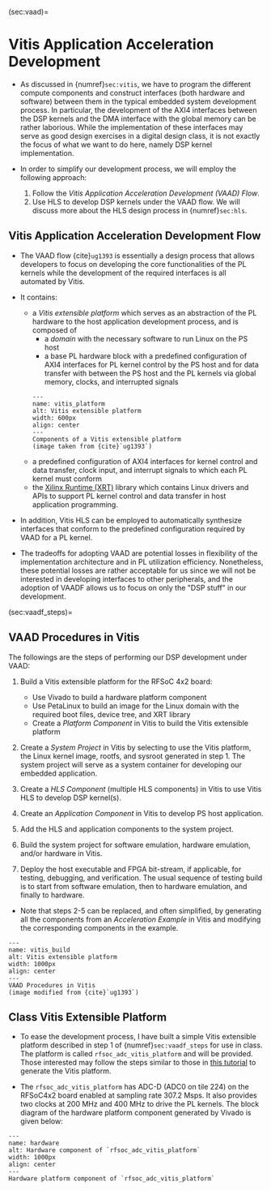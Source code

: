 (sec:vaad)=
# Vitis Application Acceleration Development

* As discussed in {numref}`sec:vitis`, we have to program the
  different compute components and construct interfaces (both hardware
  and software) between them in the typical embedded system
  development process. In particular, the development of the AXI4
  interfaces between the DSP kernels and the DMA interface with the
  global memory can be rather laborious. While the implementation of
  these interfaces may serve as good design exercises in a digital
  design class, it is not exactly the focus of what we want to do
  here, namely DSP kernel implementation.

* In order to simplify our development process, we will employ the
  following approach:
  1. Follow the *Vitis Application Acceleration Development (VAAD) Flow*. 
  2. Use HLS to develop DSP kernels under the VAAD flow.  We will
     discuss more about the HLS design process in {numref}`sec:hls`.

## Vitis Application Acceleration Development Flow
* The VAAD flow {cite}`ug1393` is essentially a design process that
  allows developers to focus on developing the core functionalities of
  the PL kernels while the development of the required interfaces is
  all automated by Vitis.

* It contains:
  - a *Vitis extensible platform* which serves as an abstraction of
    the PL hardware to the host application development process, and
    is composed of
    - a *domain* with the necessary software to run Linux on the PS host
    - a base PL hardware block with a predefined configuration of AXI4
      interfaces for PL kernel control by the PS host and for data
      transfer with between the PS host and the PL kernels via global
      memory, clocks, and interrupted signals
    ```{figure} ../figs/vitis_platform.png
    ---
    name: vitis_platform
    alt: Vitis extensible platform
    width: 600px
    align: center
    ---
    Components of a Vitis extensible platform
    (image taken from {cite}`ug1393`)
    ```
  - a predefined configuration of AXI4 interfaces for kernel control
      and data transfer, clock input, and interrupt signals to which
      each PL kernel must conform
  - the [Xilinx Runtime
    (XRT)](https://xilinx.github.io/XRT/2023.2/html/index.html)
    library which contains Linux drivers and APIs to support PL kernel
    control and data transfer in host application programming.

* In addition, Vitis HLS can be employed to automatically synthesize
  interfaces that conform to the predefined configuration required by
  VAAD for a PL kernel. 

* The tradeoffs for adopting VAAD are potential losses in
  flexibility of the implementation architecture and in PL utilization
  efficiency. Nonetheless, these potential losses are rather
  acceptable for us since we will not be interested in developing
  interfaces to other peripherals, and the adoption of VAADF allows us
  to focus on only the "DSP stuff" in our development. 

(sec:vaadf_steps)=
## VAAD Procedures in Vitis
The followings are the steps of performing our DSP development under
VAAD:
1. Build a Vitis extensible platform for the RFSoC 4x2 board:
   - Use Vivado to build a hardware platform component
   - Use PetaLinux to build an image for the Linux domain with the
     required boot files, device tree, and XRT library
   - Create a *Platform Component* in Vitis to build the Vitis
     extensible platform

2. Create a *System Project* in Vitis by selecting to use the Vitis
   platform, the Linux kernel image, rootfs, and sysroot generated in
   step 1. The system project will serve as a system container for
   developing our embedded application.

3. Create a *HLS Component* (multiple HLS components) in Vitis to use
   Vitis HLS to develop DSP kernel(s).

4. Create an *Application Component* in Vitis to develop PS host application.

5. Add the HLS and application components to the system project.

6. Build the system project for software emulation, hardware
   emulation, and/or hardware in Vitis. 

7. Deploy the host executable and FPGA bit-stream, if applicable, for
   testing, debugging, and verification. The usual sequence of testing
   build is to start from software emulation, then to hardware
   emulation, and finally to hardware.

* Note that steps 2-5 can be replaced, and often simplified, by
  generating all the components from an *Acceleration Example* in
  Vitis and modifying the corresponding components in the example.

```{figure} ../figs/vitis_build.png
---
name: vitis_build
alt: Vitis extensible platform
width: 1000px
align: center
---
VAAD Procedures in Vitis
(image modified from {cite}`ug1393`)
```

## Class Vitis Extensible Platform
* To ease the development process, I have built a simple Vitis
  extensible platform described in step 1 of {numref}`sec:vaadf_steps`
  for use in class. The platform is called `rfsoc_adc_vitis_platform`
  and will be provided. Those interested may follow the steps similar
  to those in [this
  tutorial](https://github.com/tanfwong/rfsoc4x2/blob/main/vitis_adc_platform.md)
  to generate the Vitis platform.

* The `rfsoc_adc_vitis_platform` has ADC-D (ADC0 on tile 224) on the
  RFSoC4x2 board enabled at sampling rate $307.2$ Msps. It also
  provides two clocks at $200$ MHz and $400$ MHz to drive the PL
  kernels. The block diagram of the hardware platform component
  generated by Vivado is given below:
  
```{figure} ../figs/rfsoc_adc_block_design.png
---
name: hardware
alt: Hardware component of `rfsoc_adc_vitis_platform`
width: 1000px
align: center
---
Hardware platform component of `rfsoc_adc_vitis_platform`
```
